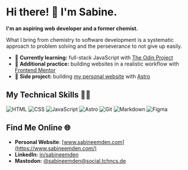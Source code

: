 # Hi there! 👋 I'm Sabine.

**I'm an aspiring web developer and a former chemist.**

What I bring from chemistry to software development is a systematic approach to problem solving and the perseverance to not give up easily.

- 🌱 **Currently learning:** full-stack JavaScript with [The Odin Project](https://www.theodinproject.com)
- 💪 **Additional practice:** building websites in a realistic workflow with [Frontend Mentor](https://www.frontendmentor.io/)
- 🔭 **Side project:** building [my personal website](https://www.sabineemden.com/) with [Astro](https://astro.build/)
  
## My Technical Skills 👩‍💻

![HTML](https://img.shields.io/badge/HTML5-E34F26?style=for-the-badge&logo=html5&logoColor=white)
![CSS](https://img.shields.io/badge/CSS3-1572B6?style=for-the-badge&logo=css3&logoColor=white)
![JavaScript](https://img.shields.io/badge/JavaScript-323330?style=for-the-badge&logo=javascript&logoColor=F7DF1E)
![Astro](https://img.shields.io/badge/Astro-0C1222?style=for-the-badge&logo=astro&logoColor=FDFDFE)
![Git](https://img.shields.io/badge/GIT-E44C30?style=for-the-badge&logo=git&logoColor=white)
![Markdown](https://img.shields.io/badge/Markdown-000000?style=for-the-badge&logo=markdown&logoColor=white)
![Figma](https://img.shields.io/badge/Figma-F24E1E?style=for-the-badge&logo=figma&logoColor=white)

## Find Me Online 🌐

- **Personal Website**: [www.sabineemden.com](https://www.sabineemden.com/)
- **LinkedIn:** [in/sabineemden](https://www.linkedin.com/in/sabineemden)
- **Mastodon:** [@sabineemden@social.tchncs.de](https://social.tchncs.de/@sabineemden)

<!--
**SabineEmden/SabineEmden** is a ✨ _special_ ✨ repository because its `README.md` (this file) appears on your GitHub profile.

Here are some ideas to get you started:

- 🔭 I’m currently working on ...
- 🌱 I’m currently learning ...
- 👯 I’m looking to collaborate on ...
- 🤔 I’m looking for help with ...
- 💬 Ask me about ...
- 📫 How to reach me: ...
- 😄 Pronouns: ...
- ⚡ Fun fact: ...
-->
